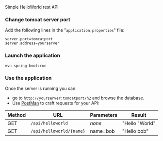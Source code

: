 Simple HelloWorld rest API

### **Change tomcat server port**
Add the following lines in the "`application.properties`" file:
```properties
server.port=tomcatport
server.address=yourserver
```

### **Launch the application**
```
mvn spring-boot:run
```

### **Use the application**
Once the server is running you can:
- go to `http://yourserver:tomcatport/h2` and browse the database.
- Use [PostMan](https://www.getpostman.com/) to craft requests for your API:

| Method | URL | Parameters | Result |
|--------|-----|------------|--------|
| GET    | `/api/helloworld` | _none_ | "Hello "World" |
| GET    | `/api/helloworld/{name}` | name=bob | "Hello bob" |
